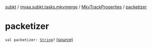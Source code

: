 [subkt](../../index.md) / [myaa.subkt.tasks.mkvmerge](../index.md) / [MkvTrackProperties](index.md) / [packetizer](./packetizer.md)

# packetizer

`val packetizer: `[`String`](https://kotlinlang.org/api/latest/jvm/stdlib/kotlin/-string/index.html)`?` [(source)](https://github.com/Myaamori/SubKt/blob/master/src/main/kotlin/myaa/subkt/tasks/mkvmerge/mkvmerge.kt#L96)